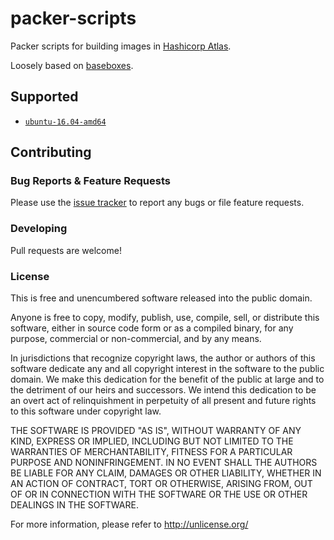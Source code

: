 # packer-scripts

Packer scripts for building images in [Hashicorp Atlas](https://atlas.hashicorp.com/).

Loosely based on [baseboxes](https://github.com/wholebits/baseboxes).


## Supported

* [`ubuntu-16.04-amd64`](https://atlas.hashicorp.com/lxb/boxes/ubuntu-16.04-amd64)


## Contributing

### Bug Reports & Feature Requests

Please use the [issue tracker](https://github.com/0x6c7862/packer-scripts/issues) to report any bugs or file feature requests.

### Developing

Pull requests are welcome!

### License

This is free and unencumbered software released into the public domain.

Anyone is free to copy, modify, publish, use, compile, sell, or
distribute this software, either in source code form or as a compiled
binary, for any purpose, commercial or non-commercial, and by any
means.

In jurisdictions that recognize copyright laws, the author or authors
of this software dedicate any and all copyright interest in the
software to the public domain. We make this dedication for the benefit
of the public at large and to the detriment of our heirs and
successors. We intend this dedication to be an overt act of
relinquishment in perpetuity of all present and future rights to this
software under copyright law.

THE SOFTWARE IS PROVIDED "AS IS", WITHOUT WARRANTY OF ANY KIND,
EXPRESS OR IMPLIED, INCLUDING BUT NOT LIMITED TO THE WARRANTIES OF
MERCHANTABILITY, FITNESS FOR A PARTICULAR PURPOSE AND NONINFRINGEMENT.
IN NO EVENT SHALL THE AUTHORS BE LIABLE FOR ANY CLAIM, DAMAGES OR
OTHER LIABILITY, WHETHER IN AN ACTION OF CONTRACT, TORT OR OTHERWISE,
ARISING FROM, OUT OF OR IN CONNECTION WITH THE SOFTWARE OR THE USE OR
OTHER DEALINGS IN THE SOFTWARE.

For more information, please refer to <http://unlicense.org/>

